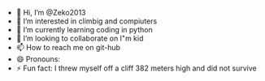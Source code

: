 - 👋 Hi, I’m @Zeko2013
- 👀 I’m interested in climbig and compiuters
- 🌱 I’m currently learning coding in python
- 💞️ I’m looking to collaborate on I"m kid
- 📫 How to reach me on git-hub
- 😄 Pronouns: 
- ⚡ Fun fact: I threw myself off a cliff 382 meters high and did not survive

<!---
Zeko2013/Zeko2013 is a ✨ special ✨ repository because its `README.md` (this file) appears on your GitHub profile.
You can click the Preview link to take a look at your changes.
--->
